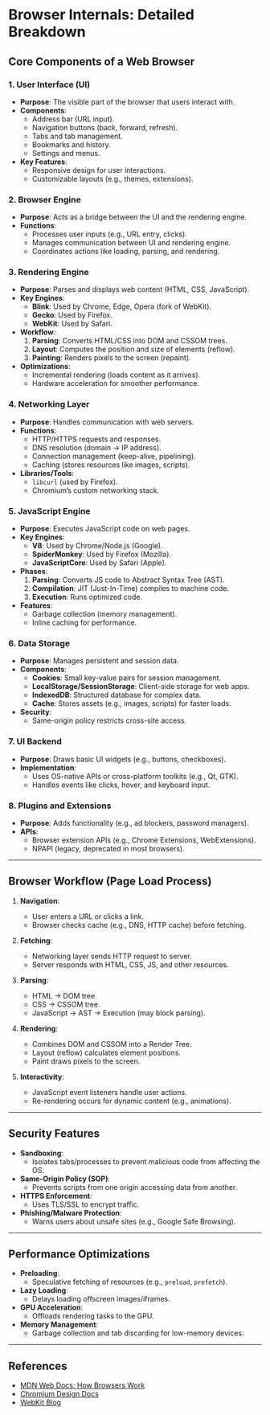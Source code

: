 # Browser Internals: Detailed Breakdown

## Core Components of a Web Browser

### 1. **User Interface (UI)**

- **Purpose**: The visible part of the browser that users interact with.
- **Components**:
  - Address bar (URL input).
  - Navigation buttons (back, forward, refresh).
  - Tabs and tab management.
  - Bookmarks and history.
  - Settings and menus.
- **Key Features**:
  - Responsive design for user interactions.
  - Customizable layouts (e.g., themes, extensions).

### 2. **Browser Engine**

- **Purpose**: Acts as a bridge between the UI and the rendering engine.
- **Functions**:
  - Processes user inputs (e.g., URL entry, clicks).
  - Manages communication between UI and rendering engine.
  - Coordinates actions like loading, parsing, and rendering.

### 3. **Rendering Engine**

- **Purpose**: Parses and displays web content (HTML, CSS, JavaScript).
- **Key Engines**:
  - **Blink**: Used by Chrome, Edge, Opera (fork of WebKit).
  - **Gecko**: Used by Firefox.
  - **WebKit**: Used by Safari.
- **Workflow**:
  1.  **Parsing**: Converts HTML/CSS into DOM and CSSOM trees.
  2.  **Layout**: Computes the position and size of elements (reflow).
  3.  **Painting**: Renders pixels to the screen (repaint).
- **Optimizations**:
  - Incremental rendering (loads content as it arrives).
  - Hardware acceleration for smoother performance.

### 4. **Networking Layer**

- **Purpose**: Handles communication with web servers.
- **Functions**:
  - HTTP/HTTPS requests and responses.
  - DNS resolution (domain → IP address).
  - Connection management (keep-alive, pipelining).
  - Caching (stores resources like images, scripts).
- **Libraries/Tools**:
  - `libcurl` (used by Firefox).
  - Chromium’s custom networking stack.

### 5. **JavaScript Engine**

- **Purpose**: Executes JavaScript code on web pages.
- **Key Engines**:
  - **V8**: Used by Chrome/Node.js (Google).
  - **SpiderMonkey**: Used by Firefox (Mozilla).
  - **JavaScriptCore**: Used by Safari (Apple).
- **Phases**:
  1.  **Parsing**: Converts JS code to Abstract Syntax Tree (AST).
  2.  **Compilation**: JIT (Just-In-Time) compiles to machine code.
  3.  **Execution**: Runs optimized code.
- **Features**:
  - Garbage collection (memory management).
  - Inline caching for performance.

### 6. **Data Storage**

- **Purpose**: Manages persistent and session data.
- **Components**:
  - **Cookies**: Small key-value pairs for session management.
  - **LocalStorage/SessionStorage**: Client-side storage for web apps.
  - **IndexedDB**: Structured database for complex data.
  - **Cache**: Stores assets (e.g., images, scripts) for faster loads.
- **Security**:
  - Same-origin policy restricts cross-site access.

### 7. **UI Backend**

- **Purpose**: Draws basic UI widgets (e.g., buttons, checkboxes).
- **Implementation**:
  - Uses OS-native APIs or cross-platform toolkits (e.g., Qt, GTK).
  - Handles events like clicks, hover, and keyboard input.

### 8. **Plugins and Extensions**

- **Purpose**: Adds functionality (e.g., ad blockers, password managers).
- **APIs**:
  - Browser extension APIs (e.g., Chrome Extensions, WebExtensions).
  - NPAPI (legacy, deprecated in most browsers).

---

## Browser Workflow (Page Load Process)

1. **Navigation**:

   - User enters a URL or clicks a link.
   - Browser checks cache (e.g., DNS, HTTP cache) before fetching.

2. **Fetching**:

   - Networking layer sends HTTP request to server.
   - Server responds with HTML, CSS, JS, and other resources.

3. **Parsing**:

   - HTML → DOM tree.
   - CSS → CSSOM tree.
   - JavaScript → AST → Execution (may block parsing).

4. **Rendering**:

   - Combines DOM and CSSOM into a Render Tree.
   - Layout (reflow) calculates element positions.
   - Paint draws pixels to the screen.

5. **Interactivity**:
   - JavaScript event listeners handle user actions.
   - Re-rendering occurs for dynamic content (e.g., animations).

---

## Security Features

- **Sandboxing**:
  - Isolates tabs/processes to prevent malicious code from affecting the OS.
- **Same-Origin Policy (SOP)**:
  - Prevents scripts from one origin accessing data from another.
- **HTTPS Enforcement**:
  - Uses TLS/SSL to encrypt traffic.
- **Phishing/Malware Protection**:
  - Warns users about unsafe sites (e.g., Google Safe Browsing).

---

## Performance Optimizations

- **Preloading**:
  - Speculative fetching of resources (e.g., `preload`, `prefetch`).
- **Lazy Loading**:
  - Delays loading offscreen images/iframes.
- **GPU Acceleration**:
  - Offloads rendering tasks to the GPU.
- **Memory Management**:
  - Garbage collection and tab discarding for low-memory devices.

---

## References

- [MDN Web Docs: How Browsers Work](https://developer.mozilla.org/en-US/docs/Web/Performance/How_browsers_work)
- [Chromium Design Docs](https://www.chromium.org/developers/design-documents/)
- [WebKit Blog](https://webkit.org/blog/)
